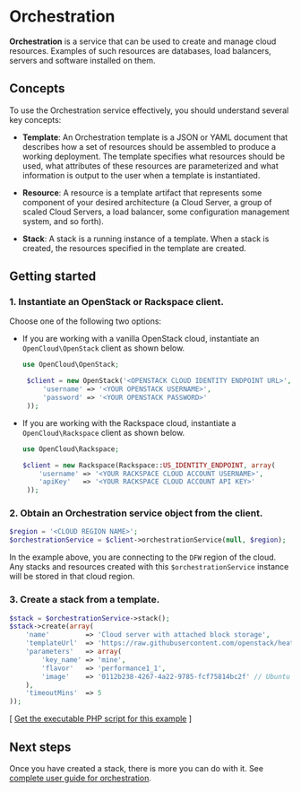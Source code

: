 # Orchestration

**Orchestration** is a service that can be used to create and manage cloud 
resources. Examples of such resources are databases, load balancers,
servers and software installed on them.

## Concepts

To use the Orchestration service effectively, you should understand several
key concepts:

* **Template**: An Orchestration template is a JSON or YAML document that
describes how a set of resources should be assembled to produce a working
deployment. The template specifies what resources should be used, what
attributes of these resources are parameterized and what information is
output to the user when a template is instantiated.

* **Resource**: A resource is a template artifact that represents some component of your desired architecture (a Cloud Server, a group of scaled Cloud Servers, a load balancer, some configuration management system, and so forth).

* **Stack**: A stack is a running instance of a template. When a stack is created,
the resources specified in the template are created.

## Getting started

### 1. Instantiate an OpenStack or Rackspace client.

Choose one of the following two options:

* If you are working with a vanilla OpenStack cloud, instantiate an `OpenCloud\OpenStack` client as shown below.

    ```php
    use OpenCloud\OpenStack;

     $client = new OpenStack('<OPENSTACK CLOUD IDENTITY ENDPOINT URL>', array(
         'username' => '<YOUR OPENSTACK USERNAME>',
         'password' => '<YOUR OPENSTACK PASSWORD>'
     ));
    ```

* If you are working with the Rackspace cloud, instantiate a `OpenCloud\Rackspace` client as shown below.

    ```php
    use OpenCloud\Rackspace;

    $client = new Rackspace(Rackspace::US_IDENTITY_ENDPOINT, array(
        'username' => '<YOUR RACKSPACE CLOUD ACCOUNT USERNAME>',
        'apiKey'   => '<YOUR RACKSPACE CLOUD ACCOUNT API KEY>'
     ));
    ```

### 2. Obtain an Orchestration service object from the client.
```php
$region = '<CLOUD REGION NAME>';
$orchestrationService = $client->orchestrationService(null, $region);
```

In the example above, you are connecting to the ``DFW`` region of the cloud. Any stacks and resources created with this `$orchestrationService` instance will be stored in that cloud region.

### 3. Create a stack from a template.
```php
$stack = $orchestrationService->stack();
$stack->create(array(
    'name'         => 'Cloud server with attached block storage',
    'templateUrl'  => 'https://raw.githubusercontent.com/openstack/heat-templates/master/hot/vm_with_cinder.yaml',
    'parameters'   => array(
        'key_name' => 'mine',
        'flavor'   => 'performance1_1',
        'image'    => '0112b238-4267-4a22-9785-fcf75814bc2f' // Ubuntu 14.04 LTS (Trusty Tahr)
    ),
    'timeoutMins'  => 5
));
```

[ [Get the executable PHP script for this example](/samples/Orchestration/quickstart.php) ]

## Next steps

Once you have created a stack, there is more you can do with it. See [complete user guide for orchestration](USERGUIDE.md).
